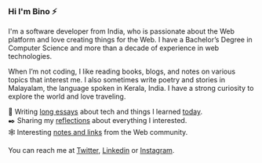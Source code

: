 ### Hi I'm Bino ⚡

I'm a software developer from India, who is passionate about the Web platform and love creating things for the Web. I have a Bachelor’s Degree in Computer Science and more than a decade of experience in web technologies.

When I’m not coding, I like reading books, blogs, and notes on various topics that interest me. I also sometimes write poetry and stories in Malayalam, the language spoken in Kerala, India. I have a strong curiosity to explore the world and love traveling.

📝 Writing [long essays](https://binovarghese.com/blog) about tech and things I learned [today](https://binovarghese.com/notes/).  
✒️ Sharing my [reflections](https://binovarghese.com/desk/) about everything I interested.  
🕸️ Interesting [notes and links](https://binovarghese.com/collections/) from the Web community.  

You can reach me at [Twitter](https://twitter.com/binovarghese_), [Linkedin](https://www.linkedin.com/in/binovarghese-/) or [Instagram](https://www.instagram.com/binovarghese_/).
